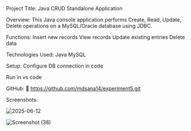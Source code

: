 Project Title: Java CRUD Standalone Application

Overview:
This Java console application performs Create, Read, Update, Delete operations on a MySQL/Oracle database using JDBC.

Functions:
Insert new records
View records
Update existing entries
Delete data

Technologies Used:
Java 
MySQL

Setup:
Configure DB connection in code

Run in vs code

GitHub:
🔗 https://github.com/mdsana14/experiment5.git

Screenshots:

![2025-06-12](https://github.com/user-attachments/assets/8b2221f1-bd37-40fb-b390-adc951cb044a)

![Screenshot (38)](https://github.com/user-attachments/assets/1dc49f5c-c832-4cd8-8946-999b0a5cb205)




